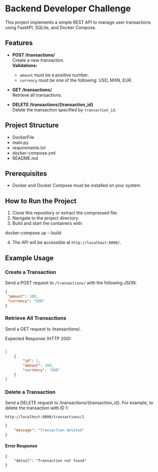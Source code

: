 # Backend Developer Challenge

This project implements a simple REST API to manage user transactions using FastAPI, SQLite, and Docker Compose.

## Features

- **POST /transactions/**  
  Create a new transaction.  
  **Validations:**  
  - `amount` must be a positive number.  
  - `currency` must be one of the following: USD, MXN, EUR.

- **GET /transactions/**  
  Retrieve all transactions.

- **DELETE /transactions/{transaction_id}**  
  Delete the transaction specified by `transaction_id`.

## Project Structure

 * DockerFile
 * main.py
 * requirements.txt
 * docker-compose.yml
 * README.md

## Prerequisites

- Docker and Docker Compose must be installed on your system.
## How to Run the Project

1. Clone this repository or extract the compressed file.
2. Navigate to the project directory.
3. Build and start the containers with:

docker-compose up --build

4. The API will be accessible at `http://localhost:8000/`.

## Example Usage

### Create a Transaction

Send a POST request to `/transactions/` with the following JSON:

```json
{
 "amount": 100,
 "currency": "USD"
}
```

###  Retrieve All Transactions

Send a GET request to /transactions/.

Expected Response (HTTP 200):

```json

[
    {
        "id": 1,
        "amount": 100,
        "currency": "USD"
    }
]
```

###  Delete a Transaction

Send a DELETE request to /transactions/{transaction_id}. For example, to delete the transaction with ID 1:

`http://localhost:8000/transactions/1`
```json
{
    "message": "Transaction deleted"
}
 ```

#### Error Response
```
{
    "detail": "Transaction not found"
}
```

